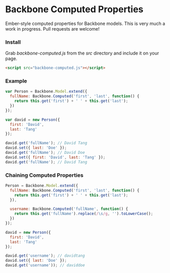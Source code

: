 Backbone Computed Properties
============================

Ember-style computed properties for Backbone models. This is very much a work in progress. Pull requests are welcome!

### Install

Grab _backbone-computed.js_ from the _src_ directory and include it on your page.

```html
<script src="backbone-computed.js"></script>
```

### Example

```js
var Person = Backbone.Model.extend({
  fullName: Backbone.Computed('first', 'last', function() {
    return this.get('first') + ' ' + this.get('last');
  })
});

var david = new Person({
  first: 'David',
  last: 'Tang'
});

david.get('fullName'); // David Tang
david.set({ last: 'Doe' });
david.get('fullName'); // David Doe
david.set({ first: 'David', last: 'Tang' });
david.get('fullName'); // David Tang
```

### Chaining Computed Properties

```js
Person = Backbone.Model.extend({
  fullName: Backbone.Computed('first', 'last', function() {
    return this.get('first') + ' ' + this.get('last');
  }),

  username: Backbone.Computed('fullName', function() {
    return this.get('fullName').replace(/\s/g, '').toLowerCase();
  })
});

david = new Person({
  first: 'David',
  last: 'Tang'
});

david.get('username'); // davidtang
david.set({ last: 'Doe' });
david.get('username')); // daviddoe
```
